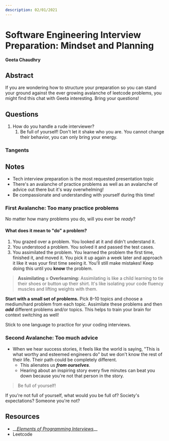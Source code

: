 ```yaml
---
description: 02/01/2021
---
```


# Software Engineering Interview Preparation: Mindset and Planning

**Geeta Chaudhry**

## Abstract

If you are wondering how to structure your preparation so you can stand your ground against the ever growing avalanche of leetcode problems, you might find this chat with Geeta interesting. Bring your questions!

## Questions

1. How do you handle a rude interviewer?
   1. Be full of yourself! Don't let it shake who you are. You cannot change their behavior, you can only bring your energy.

### Tangents

## Notes

* Tech interview preparation is the most requested presentation topic
* There's an avalanche of practice problems as well as an avalanche of advice out there but it's way overwhelming!
* Be compassionate and understanding with yourself during this time!

### First Avalanche: Too many practice problems

No matter how many problems you do, will you ever be _ready_?

#### What does it mean to "do" a problem?

1. You grazed over a problem. You looked at it and didn't understand it.
2. You understood a problem. You solved it and passed the test cases.
3. You assimilated the problem. You learned the problem the first time, finished it, and moved it. You pick it up again a week later and approach it like it was your first time seeing it. You'll still make mistakes! Keep doing this until you **know** the problem.

> **Assimilating = Overlearning:** Assimilating is like a child learning to tie their shoes or button up their shirt. It's like isolating your code fluency muscles and lifting weights with them.

**Start with a small set of problems.** Pick 8–10 topics and choose a medium/hard problem from each topic. Assimilate these problems and then _**add**_ different problems and/or topics. This helps to train your brain for context switching as well!

Stick to one language to practice for your coding interviews.

### Second Avalanche: Too much advice

* When we hear success stories, it feels like the world is saying, "This is what worthy and esteemed engineers do" but we don't know the rest of  their life. Their path could be completely different.
  * This alienates us _**from ourselves**_.
  * Hearing about an inspiring story every five minutes can beat you down because you're not that person in the story.

> Be full of yourself!

If you're not full of yourself, what would you be full of? Society's expectations? Someone you're not?

## Resources

* \_\_[_Elements of Programming Interviews_](https://www.amazon.com/Elements-Programming-Interviews-Insiders-Guide/dp/1479274836)\_\_
* Leetcode


